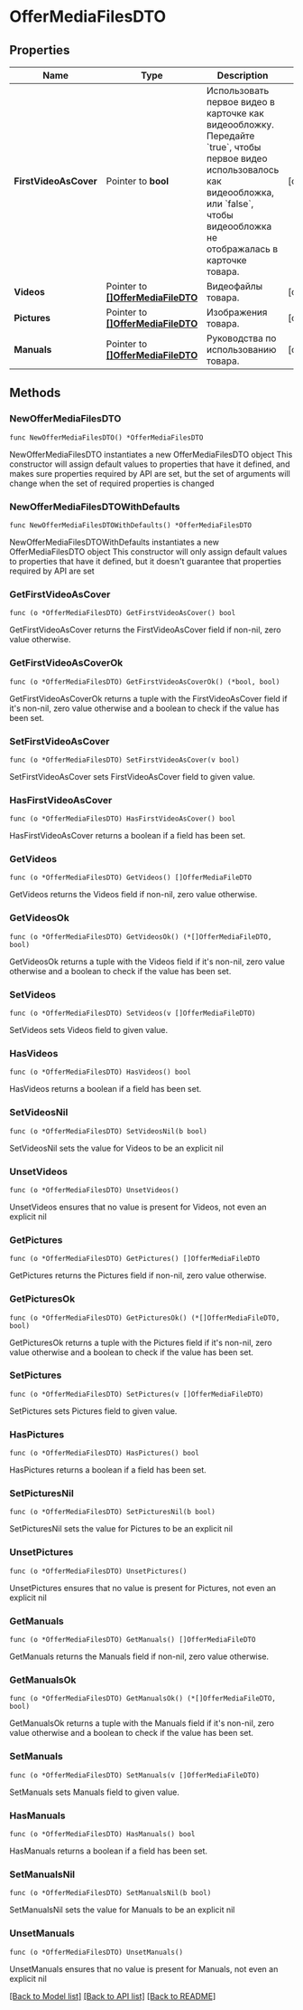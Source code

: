 # OfferMediaFilesDTO

## Properties

Name | Type | Description | Notes
------------ | ------------- | ------------- | -------------
**FirstVideoAsCover** | Pointer to **bool** | Использовать первое видео в карточке как видеообложку.  Передайте &#x60;true&#x60;, чтобы первое видео использовалось как видеообложка, или &#x60;false&#x60;, чтобы видеообложка не отображалась в карточке товара.  | [optional] 
**Videos** | Pointer to [**[]OfferMediaFileDTO**](OfferMediaFileDTO.md) | Видеофайлы товара.  | [optional] 
**Pictures** | Pointer to [**[]OfferMediaFileDTO**](OfferMediaFileDTO.md) | Изображения товара.  | [optional] 
**Manuals** | Pointer to [**[]OfferMediaFileDTO**](OfferMediaFileDTO.md) | Руководства по использованию товара.  | [optional] 

## Methods

### NewOfferMediaFilesDTO

`func NewOfferMediaFilesDTO() *OfferMediaFilesDTO`

NewOfferMediaFilesDTO instantiates a new OfferMediaFilesDTO object
This constructor will assign default values to properties that have it defined,
and makes sure properties required by API are set, but the set of arguments
will change when the set of required properties is changed

### NewOfferMediaFilesDTOWithDefaults

`func NewOfferMediaFilesDTOWithDefaults() *OfferMediaFilesDTO`

NewOfferMediaFilesDTOWithDefaults instantiates a new OfferMediaFilesDTO object
This constructor will only assign default values to properties that have it defined,
but it doesn't guarantee that properties required by API are set

### GetFirstVideoAsCover

`func (o *OfferMediaFilesDTO) GetFirstVideoAsCover() bool`

GetFirstVideoAsCover returns the FirstVideoAsCover field if non-nil, zero value otherwise.

### GetFirstVideoAsCoverOk

`func (o *OfferMediaFilesDTO) GetFirstVideoAsCoverOk() (*bool, bool)`

GetFirstVideoAsCoverOk returns a tuple with the FirstVideoAsCover field if it's non-nil, zero value otherwise
and a boolean to check if the value has been set.

### SetFirstVideoAsCover

`func (o *OfferMediaFilesDTO) SetFirstVideoAsCover(v bool)`

SetFirstVideoAsCover sets FirstVideoAsCover field to given value.

### HasFirstVideoAsCover

`func (o *OfferMediaFilesDTO) HasFirstVideoAsCover() bool`

HasFirstVideoAsCover returns a boolean if a field has been set.

### GetVideos

`func (o *OfferMediaFilesDTO) GetVideos() []OfferMediaFileDTO`

GetVideos returns the Videos field if non-nil, zero value otherwise.

### GetVideosOk

`func (o *OfferMediaFilesDTO) GetVideosOk() (*[]OfferMediaFileDTO, bool)`

GetVideosOk returns a tuple with the Videos field if it's non-nil, zero value otherwise
and a boolean to check if the value has been set.

### SetVideos

`func (o *OfferMediaFilesDTO) SetVideos(v []OfferMediaFileDTO)`

SetVideos sets Videos field to given value.

### HasVideos

`func (o *OfferMediaFilesDTO) HasVideos() bool`

HasVideos returns a boolean if a field has been set.

### SetVideosNil

`func (o *OfferMediaFilesDTO) SetVideosNil(b bool)`

 SetVideosNil sets the value for Videos to be an explicit nil

### UnsetVideos
`func (o *OfferMediaFilesDTO) UnsetVideos()`

UnsetVideos ensures that no value is present for Videos, not even an explicit nil
### GetPictures

`func (o *OfferMediaFilesDTO) GetPictures() []OfferMediaFileDTO`

GetPictures returns the Pictures field if non-nil, zero value otherwise.

### GetPicturesOk

`func (o *OfferMediaFilesDTO) GetPicturesOk() (*[]OfferMediaFileDTO, bool)`

GetPicturesOk returns a tuple with the Pictures field if it's non-nil, zero value otherwise
and a boolean to check if the value has been set.

### SetPictures

`func (o *OfferMediaFilesDTO) SetPictures(v []OfferMediaFileDTO)`

SetPictures sets Pictures field to given value.

### HasPictures

`func (o *OfferMediaFilesDTO) HasPictures() bool`

HasPictures returns a boolean if a field has been set.

### SetPicturesNil

`func (o *OfferMediaFilesDTO) SetPicturesNil(b bool)`

 SetPicturesNil sets the value for Pictures to be an explicit nil

### UnsetPictures
`func (o *OfferMediaFilesDTO) UnsetPictures()`

UnsetPictures ensures that no value is present for Pictures, not even an explicit nil
### GetManuals

`func (o *OfferMediaFilesDTO) GetManuals() []OfferMediaFileDTO`

GetManuals returns the Manuals field if non-nil, zero value otherwise.

### GetManualsOk

`func (o *OfferMediaFilesDTO) GetManualsOk() (*[]OfferMediaFileDTO, bool)`

GetManualsOk returns a tuple with the Manuals field if it's non-nil, zero value otherwise
and a boolean to check if the value has been set.

### SetManuals

`func (o *OfferMediaFilesDTO) SetManuals(v []OfferMediaFileDTO)`

SetManuals sets Manuals field to given value.

### HasManuals

`func (o *OfferMediaFilesDTO) HasManuals() bool`

HasManuals returns a boolean if a field has been set.

### SetManualsNil

`func (o *OfferMediaFilesDTO) SetManualsNil(b bool)`

 SetManualsNil sets the value for Manuals to be an explicit nil

### UnsetManuals
`func (o *OfferMediaFilesDTO) UnsetManuals()`

UnsetManuals ensures that no value is present for Manuals, not even an explicit nil

[[Back to Model list]](../README.md#documentation-for-models) [[Back to API list]](../README.md#documentation-for-api-endpoints) [[Back to README]](../README.md)


